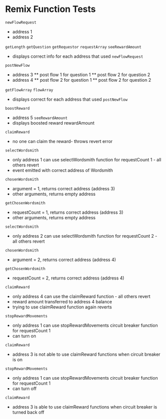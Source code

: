 # Remix Function Tests
`newFlowRequest`
* address 1
* address 2

`getLength`
`getQuestion`
`getRequestor`
`requestArray`
`seeRewardAmount`
* displays correct info for each address that used `newFlowRequest`

`postNewFlow`
* address 3
** post flow 1 for question 1
** post flow 2 for question 2
* address 4
** post flow 2 for question 1
** post flow 2 for question 2

`getFlowArray`
`flowArray`
* displays correct for each address that used `postNewFlow`

`boostReward`
* address 5
`seeRewardAmount`
* displays boosted reward rewardAmount

`claimReward`
* no one can claim the reward- throws revert error

`selectWordsmith`
* only address 1 can use selectWordsmith function for requestCount 1 - all others revert
* event emitted with correct address of Wordsmith

`chosenWordsmith`
* argument = 1, returns correct address (address 3)
* other arguments, returns empty address

`getChosenWordsmith`
* requestCount = 1, returns correct address (address 3)
* other arguments, returns empty address

`selectWordsmith`
* only address 2 can use selectWordsmith function for requestCount 2 - all others revert

`chosenWordsmith`
* argument = 2, returns correct address (address 4)

`getChosenWordsmith`
* requestCount = 2, returns correct address (address 4)

`claimReward`
* only address 4 can use the claimReward function - all others revert
* reward amount transferred to address 4 balance
* trying to use claimReward function again reverts

`stopRewardMovements`
* only address 1 can use stopRewardMovements circuit breaker function for requestCount 1
* can turn on

`claimReward`
* address 3 is not able to use claimReward functions when circuit breaker is on

`stopRewardMovements`
* only address 1 can use stopRewardMovements circuit breaker function for requestCount 1
* can turn off

`claimReward`
* address 3 is able to use claimReward functions when circuit breaker is turned back off
